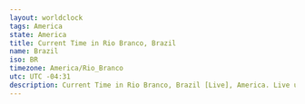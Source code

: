```yaml
---
layout: worldclock
tags: America
state: America
title: Current Time in Rio Branco, Brazil
name: Brazil
iso: BR
timezone: America/Rio_Branco
utc: UTC -04:31
description: Current Time in Rio Branco, Brazil [Live], America. Live update now time in Rio Branco, timezone America/Rio_Branco, UTC -04:31, Country ISO code & Current Local Time.
---
```


